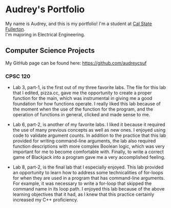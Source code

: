 # Audrey's Portfolio
My name is Audrey, and this is my portfolio! I'm a student at [Cal State Fullerton](http://www.fullerton.edu/).  
I'm majoring in Electrical Engineering. 
## Computer Science Projects
My GitHub page can be found here: https://github.com/audreycsuf
### CPSC 120

*
  Lab 3, part-1, is the first out of my three favorite labs. The file for this lab that I edited, pizza.cc, gave me the 
  opportunity to create a proper function for the main, which was instrumental in giving me a good foundation for how
  functions operate. I really liked this lab because of the moment when the use of the function for the program, and the 
  operation of functions in general, clicked and made sense to me.

*
  Lab 6, part-2, is another of my favorite labs. I liked it because it required the use of many previous concepts as well 
  as new ones. I enjoyed using code to validate argument counts. In addition to the practice that this lab provided for 
  writing command-line arguments, the lab also required function descriptions with more complex Boolean logic, which was 
  very important for me to become comfortable with. Finally, to write a correct game of Blackjack into a program gave me a 
  very accomplished feeling.

*
  Lab 8, part-2, is the final lab that I especially enjoyed. This lab provided an opportunity to learn how to address some 
  technicalities of for-loops for when they are used in a program that has command-line arguments. For example, it was 
  necessary to write a for-loop that skipped the command name in its loop path. I enjoyed this lab because of the above 
  learning objectives that it had, as I knew that this practice certainly increased my C++ proficiency.
